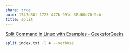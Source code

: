 ```yaml
---
share: true
uuid: 1747d30f-1723-477b-991e-38d60d70f9cb
title: split
---
```

[Split Command in Linux with Examples - GeeksforGeeks](https://www.geeksforgeeks.org/split-command-in-linux-with-examples/)


``` bash
split index.txt -l 4 --verbose
```
